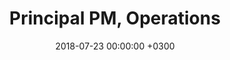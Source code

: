 ---
layout: post
title: Principal PM, Operations
date: 2018-07-23 00:00:00 +0300
date_range: Jan-'22
description: 
image: 03.jpg
tags: [Work]
---